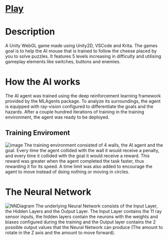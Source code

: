 # [Play](https://Davo0416.github.io/MouseAI/)

# **Description**
A Unity WebGL game made using Unity2D, VSCode and Krita. The games goal is to help the AI mouse that is trained to follow the cheese placed by you to solve puzzles. It features 5 levels increasing in difficulty and utilising gameplay elements like switches, buttons and enemies.

# **How the AI works**
The AI agent was trained using the deep reinforcement learning framework provided by the MLAgents package. To analyze its surroundings, the agent is equipped with ray-vision configured to differentiate the goals and the hazards. After a couple hundred iterations of training in the training environment, the agent was ready to be deployed.
## **Training Enviroment**
![image](https://github.com/user-attachments/assets/4a22280d-1f7a-449a-80d2-92b5298bdd5e)
The training environment consisted of 4 walls, the AI agent and the goal. Every time the agent collided with the wall it would receive a penalty, and every time it collided with the goal it would receive a reward. This reward was greater when the agent completed the task faster, thus rewarding it for its speed. A time limit was also added to encourage the agent to move instead of doing nothing or moving in circles.

# **The Neural Network**
![NNDiagram](https://github.com/user-attachments/assets/6810ec70-6177-47d6-bc14-75c8d72416a5)
The underlying Neural Network consists of the Input Layer, the Hidden Layers and the Output Layer. The Input Layer contains the 11 ray sensor inputs, the hidden layers contain the neurons with the weights and biases configured during the training and the Output layer contains the 2 possible output values that the Neural Network can produce (The amount to rotate in the Z axis and the amount to move forward). 

